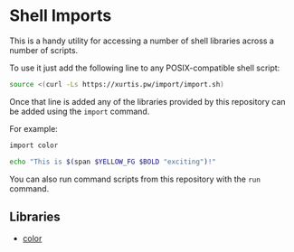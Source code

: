 # Shell Imports

This is a handy utility for accessing a number of shell libraries across
a number of scripts.

To use it just add the following line to any POSIX-compatible shell
script:

```sh
source <(curl -Ls https://xurtis.pw/import/import.sh)
```

Once that line is added any of the libraries provided by this repository
can be added using the `import` command.

For example:

```sh
import color

echo "This is $(span $YELLOW_FG $BOLD "exciting")!"
```

You can also run command scripts from this repository with the `run`
command.

## Libraries

 * [color](color.md)

